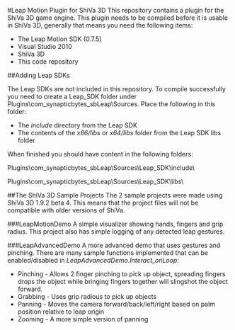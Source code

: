 #Leap Motion Plugin for ShiVa 3D
This repository contains a plugin for the ShiVa 3D game engine.  This plugin needs to be compiled before it is usable in ShiVa 3D, generally that means you need the following items:

* The Leap Motion SDK (0.7.5)
* Visual Studio 2010
* ShiVa 3D
* This code repository

##Adding Leap SDKs

The Leap SDKs are not included in this repository.  To compile successfully you need to create a Leap_SDK folder under Plugins\com_synapticbytes_sbLeap\Sources\.  Place the following in this folder:

* The *include* directory from the Leap SDK
* The contents of the *x86/libs* or *x64/libs* folder from the Leap SDK libs folder

When finished you should have content in the following folders:

Plugins\com_synapticbytes_sbLeap\Sources\Leap_SDK\include\

Plugins\com_synapticbytes_sbLeap\Sources\Leap_SDK\libs\

##The ShiVa 3D Sample Projects
The 2 sample projects were made using ShiVa 3D 1.9.2 beta 4.  This means that the project files will not be compatible with older versions of ShiVa.

###LeapMotionDemo
A simple visualizer showing hands, fingers and grip radius.  This project also has simple logging of any detected leap gestures.

###LeapAdvancedDemo
A more advanced demo that uses gestures and pinching.  There are many sample functions implemented that can be enabled/disabled in *LeapAdvancedDemo.Interact_onLoop*:

* Pinching - Allows 2 finger pinching to pick up object, spreading fingers drops the object while bringing fingers together will slingshot the object forward.
* Grabbing - Uses grip radious to pick up objects
* Panning  - Moves the camera forward/back/left/right based on palm position relative to leap origin
* Zooming  - A more simple version of panning

